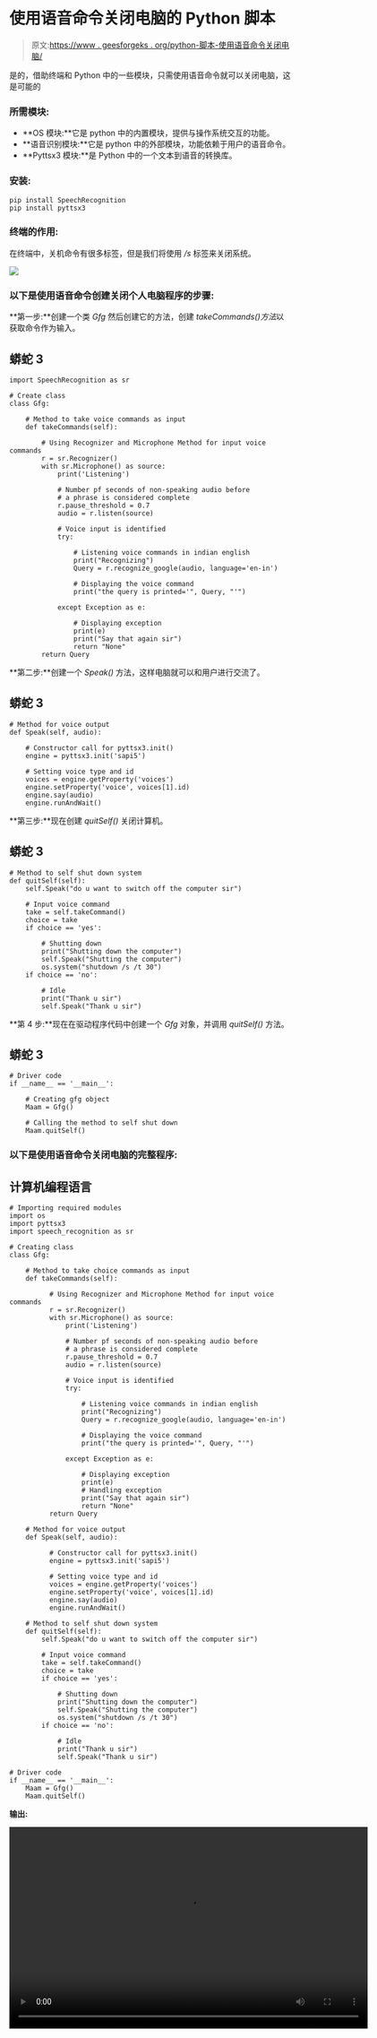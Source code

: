 # 使用语音命令关闭电脑的 Python 脚本

> 原文:[https://www . geesforgeks . org/python-脚本-使用语音命令关闭电脑/](https://www.geeksforgeeks.org/python-script-to-shutdown-your-pc-using-voice-commands/)

是的，借助终端和 Python 中的一些模块，只需使用语音命令就可以关闭电脑，这是可能的

### **所需模块:**

*   **OS 模块:**它是 python 中的内置模块，提供与操作系统交互的功能。
*   **语音识别模块:**它是 python 中的外部模块，功能依赖于用户的语音命令。
*   **Pyttsx3 模块:**是 Python 中的一个文本到语音的转换库。

### **安装:**

```
pip install SpeechRecognition
pip install pyttsx3
```

### 终端的作用:

在终端中，关机命令有很多标签，但是我们将使用 */s* 标签来关闭系统。

![](img/446e35636674b1467875eed92d45ffb4.png)

### 以下是使用语音命令创建关闭个人电脑程序的步骤:

**第一步:**创建一个类 *Gfg* 然后创建它的方法，创建 *takeCommands()方法*以获取命令作为输入。

## 蟒蛇 3

```
import SpeechRecognition as sr

# Create class
class Gfg:

    # Method to take voice commands as input
    def takeCommands(self):

        # Using Recognizer and Microphone Method for input voice commands
        r = sr.Recognizer()
        with sr.Microphone() as source:
            print('Listening')

            # Number pf seconds of non-speaking audio before
            # a phrase is considered complete
            r.pause_threshold = 0.7
            audio = r.listen(source)

            # Voice input is identified
            try:

                # Listening voice commands in indian english
                print("Recognizing")
                Query = r.recognize_google(audio, language='en-in')

                # Displaying the voice command
                print("the query is printed='", Query, "'")

            except Exception as e:

                # Displaying exception
                print(e) 
                print("Say that again sir")
                return "None"
        return Query
```

**第二步:**创建一个 *Speak()* 方法，这样电脑就可以和用户进行交流了。

## 蟒蛇 3

```
# Method for voice output
def Speak(self, audio):

    # Constructor call for pyttsx3.init()
    engine = pyttsx3.init('sapi5')

    # Setting voice type and id
    voices = engine.getProperty('voices')
    engine.setProperty('voice', voices[1].id)
    engine.say(audio)
    engine.runAndWait()
```

**第三步:**现在创建 *quitSelf()* 关闭计算机。

## 蟒蛇 3

```
# Method to self shut down system
def quitSelf(self):
    self.Speak("do u want to switch off the computer sir")

    # Input voice command
    take = self.takeCommand()
    choice = take
    if choice == 'yes':

        # Shutting down
        print("Shutting down the computer")
        self.Speak("Shutting the computer")
        os.system("shutdown /s /t 30")
    if choice == 'no':

        # Idle
        print("Thank u sir")
        self.Speak("Thank u sir")
```

**第 4 步:**现在在驱动程序代码中创建一个 *Gfg* 对象，并调用 *quitSelf()* 方法。

## 蟒蛇 3

```
# Driver code
if __name__ == '__main__':

    # Creating gfg object
    Maam = Gfg()

    # Calling the method to self shut down
    Maam.quitSelf()
```

### 以下是使用语音命令关闭电脑的完整程序:

## 计算机编程语言

```
# Importing required modules
import os
import pyttsx3
import speech_recognition as sr

# Creating class
class Gfg:

    # Method to take choice commands as input
    def takeCommands(self):

          # Using Recognizer and Microphone Method for input voice commands
          r = sr.Recognizer()
          with sr.Microphone() as source:
              print('Listening')

              # Number pf seconds of non-speaking audio before
              # a phrase is considered complete
              r.pause_threshold = 0.7
              audio = r.listen(source)

              # Voice input is identified
              try:

                  # Listening voice commands in indian english
                  print("Recognizing")
                  Query = r.recognize_google(audio, language='en-in')

                  # Displaying the voice command
                  print("the query is printed='", Query, "'")

              except Exception as e:

                  # Displaying exception
                  print(e) 
                  # Handling exception
                  print("Say that again sir")
                  return "None"
          return Query

    # Method for voice output
    def Speak(self, audio):

          # Constructor call for pyttsx3.init()
          engine = pyttsx3.init('sapi5')

          # Setting voice type and id
          voices = engine.getProperty('voices')
          engine.setProperty('voice', voices[1].id)
          engine.say(audio)
          engine.runAndWait()

    # Method to self shut down system
    def quitSelf(self):
        self.Speak("do u want to switch off the computer sir")

        # Input voice command
        take = self.takeCommand()
        choice = take
        if choice == 'yes':

            # Shutting down
            print("Shutting down the computer")
            self.Speak("Shutting the computer")
            os.system("shutdown /s /t 30")
        if choice == 'no':

            # Idle
            print("Thank u sir")
            self.Speak("Thank u sir")

# Driver code           
if __name__ == '__main__':
    Maam = Gfg()
    Maam.quitSelf()
```

**输出:**

<video class="wp-video-shortcode" id="video-486347-1" width="640" height="360" preload="metadata" controls=""><source type="video/mp4" src="https://media.geeksforgeeks.org/wp-content/uploads/20200915081759/GeeksforGeeksvedio-for-shutdown_Trim.mp4?_=1">[https://media.geeksforgeeks.org/wp-content/uploads/20200915081759/GeeksforGeeksvedio-for-shutdown_Trim.mp4](https://media.geeksforgeeks.org/wp-content/uploads/20200915081759/GeeksforGeeksvedio-for-shutdown_Trim.mp4)</video>